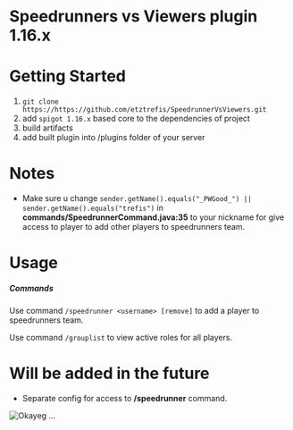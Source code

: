 # Speedrunners vs Viewers plugin 1.16.x

# Getting Started

1. `git clone https://https://github.com/etztrefis/SpeedrunnerVsViewers.git`
2. add `spigot 1.16.x` based core to the dependencies of project
3. build artifacts 
4. add built plugin into /plugins folder of your server

# Notes

 - Make sure u change `sender.getName().equals("_PWGood_") || sender.getName().equals("trefis")`
 in **commands/SpeedrunnerCommand.java:35** to your nickname for give access to player to add other players to
 speedrunners team.
 
 # Usage
 
 ##### Commands
 
 Use command `/speedrunner <username> [remove]` to add a player to speedrunners team.
 
 Use command `/grouplist` to view active roles for all players.
 
 # Will be added in the future
 
 - Separate config for access to **/speedrunner** command.
 
 ![Okayeg](https://cdn.betterttv.net/emote/5de9cb6191129e77b47ca987/1x) ...